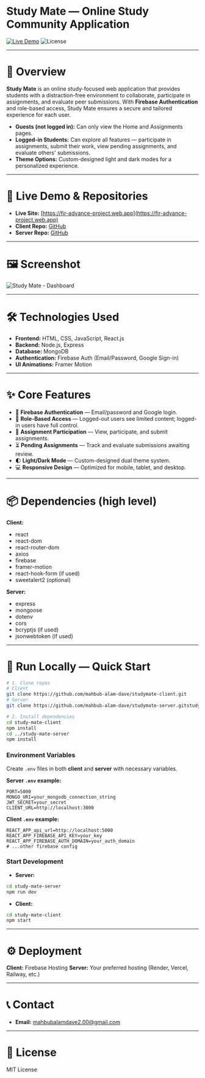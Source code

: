 # Study Mate — Online Study Community Application

[![Live Demo](https://img.shields.io/badge/Live-Demo-brightgreen)](https://fir-advance-project.web.app)  ![License](https://img.shields.io/badge/License-MIT-blue)

---

# 📖 Overview

**Study Mate** is an online study-focused web application that provides students with a distraction-free environment to collaborate, participate in assignments, and evaluate peer submissions. With **Firebase Authentication** and role-based access, Study Mate ensures a secure and tailored experience for each user.

* **Guests (not logged in):** Can only view the Home and Assignments pages.
* **Logged-in Students:** Can explore all features — participate in assignments, submit their work, view pending assignments, and evaluate others' submissions.
* **Theme Options:** Custom-designed light and dark modes for a personalized experience.

---

# 🔗 Live Demo & Repositories

* **Live Site:** [https://fir-advance-project.web.app](https://fir-advance-project.web.app)
* **Client Repo:** [GitHub](https://github.com/mahbub-alam-dave/studymate-client.git)
* **Server Repo:** [GitHub](https://github.com/mahbub-alam-dave/studymate-server.git)

---

# 🖼 Screenshot

![Study Mate - Dashboard](./public/study-mate-dashboard.png)

---

# 🛠 Technologies Used

* **Frontend:** HTML, CSS, JavaScript, React.js
* **Backend:** Node.js, Express
* **Database:** MongoDB
* **Authentication:** Firebase Auth (Email/Password, Google Sign-in)
* **UI Animations:** Framer Motion

---

# ✨ Core Features

* 🔐 **Firebase Authentication** — Email/password and Google login.
* 🎯 **Role-Based Access** — Logged-out users see limited content; logged-in users have full control.
* 📝 **Assignment Participation** — View, participate, and submit assignments.
* ⏳ **Pending Assignments** — Track and evaluate submissions awaiting review.
* 🌓 **Light/Dark Mode** — Custom-designed dual theme system.
* 💻 **Responsive Design** — Optimized for mobile, tablet, and desktop.

---

# 📦 Dependencies (high level)

**Client:**

* react
* react-dom
* react-router-dom
* axios
* firebase
* framer-motion
* react-hook-form (if used)
* sweetalert2 (optional)

**Server:**

* express
* mongoose
* dotenv
* cors
* bcryptjs (if used)
* jsonwebtoken (if used)

---

# 🚀 Run Locally — Quick Start

```bash
# 1. Clone repos
# Client
git clone https://github.com/mahbub-alam-dave/studymate-client.git
# Server
git clone https://github.com/mahbub-alam-dave/studymate-server.gitstudy-mate-server

# 2. Install dependencies
cd study-mate-client
npm install
cd ../study-mate-server
npm install
```

### Environment Variables

Create `.env` files in both **client** and **server** with necessary variables.

**Server `.env` example:**

```env
PORT=5000
MONGO_URI=your_mongodb_connection_string
JWT_SECRET=your_secret
CLIENT_URL=http://localhost:3000
```

**Client `.env` example:**

```env
REACT_APP_api_url=http://localhost:5000
REACT_APP_FIREBASE_API_KEY=your_key
REACT_APP_FIREBASE_AUTH_DOMAIN=your_auth_domain
# ...other firebase config
```

### Start Development

* **Server:**

```bash
cd study-mate-server
npm run dev
```

* **Client:**

```bash
cd study-mate-client
npm start
```

---

# ⚙️ Deployment

**Client:** Firebase Hosting
**Server:** Your preferred hosting (Render, Vercel, Railway, etc.)

---

# 📞 Contact

* **Email:** [mahbubalamdave2.00@gmail.com](mailto:mahbubalamdave2.00@gmail.com)

---

# 🧾 License

MIT License
